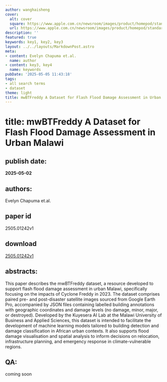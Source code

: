 ```yaml
---
author: wanghaisheng
cover:
  alt: cover
  square: https://www.apple.com.cn/newsroom/images/product/homepod/standard/Apple-HomePod-hero-230118_big.jpg.large_2x.jpg
  url: https://www.apple.com.cn/newsroom/images/product/homepod/standard/Apple-HomePod-hero-230118_big.jpg.large_2x.jpg
description: ''
featured: true
keywords: key1, key2, key3
layout: ../../layouts/MarkdownPost.astro
meta:
- content: Evelyn Chapuma et.al.
  name: author
- content: key3, key4
  name: keywords
pubDate: '2025-05-05 11:43:18'
tags:
- all search terms
- dataset
theme: light
title: mwBTFreddy A Dataset for Flash Flood Damage Assessment in Urban Malawi
---
```


# title: mwBTFreddy A Dataset for Flash Flood Damage Assessment in Urban Malawi 
## publish date: 
**2025-05-02** 
## authors: 
  Evelyn Chapuma et.al. 
## paper id
2505.01242v1
## download
[2505.01242v1](http://arxiv.org/abs/2505.01242v1)
## abstracts:
This paper describes the mwBTFreddy dataset, a resource developed to support flash flood damage assessment in urban Malawi, specifically focusing on the impacts of Cyclone Freddy in 2023. The dataset comprises paired pre- and post-disaster satellite images sourced from Google Earth Pro, accompanied by JSON files containing labelled building annotations with geographic coordinates and damage levels (no damage, minor, major, or destroyed). Developed by the Kuyesera AI Lab at the Malawi University of Business and Applied Sciences, this dataset is intended to facilitate the development of machine learning models tailored to building detection and damage classification in African urban contexts. It also supports flood damage visualisation and spatial analysis to inform decisions on relocation, infrastructure planning, and emergency response in climate-vulnerable regions.
## QA:
coming soon
